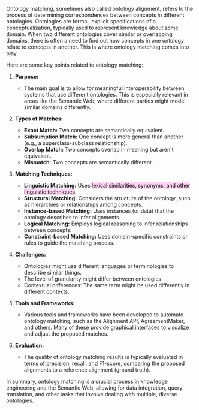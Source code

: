 Ontology matching, sometimes also called ontology alignment, refers to the process of determining correspondences between concepts in different ontologies. Ontologies are formal, explicit specifications of a conceptualization, typically used to represent knowledge about some domain. When two different ontologies cover similar or overlapping domains, there is often a need to find out how concepts in one ontology relate to concepts in another. This is where ontology matching comes into play.

Here are some key points related to ontology matching:

1. **Purpose:** 
    - The main goal is to allow for meaningful interoperability between systems that use different ontologies. This is especially relevant in areas like the Semantic Web, where different parties might model similar domains differently.

2. **Types of Matches:**
    - **Exact Match:** Two concepts are semantically equivalent.
    - **Subsumption Match:** One concept is more general than another (e.g., a superclass-subclass relationship).
    - **Overlap Match:** Two concepts overlap in meaning but aren't equivalent.
    - **Mismatch:** Two concepts are semantically different.

3. **Matching Techniques:**
    - **Linguistic Matching:** Uses<mark style="background: #FFB8EBA6;"> lexical similarities, synonyms, and other linguistic techniques</mark>.
    - **Structural Matching:** Considers the structure of the ontology, such as hierarchies or relationships among concepts.
    - **Instance-based Matching:** Uses instances (or data) that the ontology describes to infer alignments.
    - **Logical Matching:** Employs logical reasoning to infer relationships between concepts.
    - **Constraint-based Matching:** Uses domain-specific constraints or rules to guide the matching process.

4. **Challenges:**
    - Ontologies might use different languages or terminologies to describe similar things.
    - The level of granularity might differ between ontologies.
    - Contextual differences: The same term might be used differently in different contexts.

5. **Tools and Frameworks:**
    - Various tools and frameworks have been developed to automate ontology matching, such as the Alignment API, AgreementMaker, and others. Many of these provide graphical interfaces to visualize and adjust the proposed matches.

6. **Evaluation:**
    - The quality of ontology matching results is typically evaluated in terms of precision, recall, and F1-score, comparing the proposed alignments to a reference alignment (ground truth).

In summary, ontology matching is a crucial process in knowledge engineering and the Semantic Web, allowing for data integration, query translation, and other tasks that involve dealing with multiple, diverse ontologies.